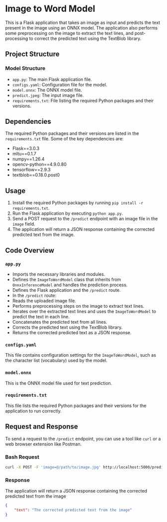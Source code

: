 # Image to Word Model

This is a Flask application that takes an image as input and predicts the text present in the image using an ONNX model. The application also performs some preprocessing on the image to extract the text lines, and post-processing to correct the predicted text using the TextBlob library.

## Project Structure

### Model Structure

- `app.py`: The main Flask application file.
- `configs.yaml`: Configuration file for the model.
- `model.onnx`: The ONNX model file.
- `predict.jpeg`: The input image file.
- `requirements.txt`: File listing the required Python packages and their versions.

## Dependencies

The required Python packages and their versions are listed in the `requirements.txt` file. Some of the key dependencies are:

- Flask==3.0.3
- mltu==0.1.7
- numpy==1.26.4
- opencv-python==4.9.0.80
- tensorflow==2.9.3
- textblob==0.18.0.post0

## Usage

1. Install the required Python packages by running `pip install -r requirements.txt`.
2. Run the Flask application by executing `python app.py`.
3. Send a POST request to the `/predict` endpoint with an image file in the `image` field.
4. The application will return a JSON response containing the corrected predicted text from the image.

## Code Overview

### `app.py`

- Imports the necessary libraries and modules.
- Defines the `ImageToWordModel` class that inherits from `OnnxInferenceModel` and handles the prediction process.
- Defines the Flask application and the `/predict` route.
- In the `/predict` route:
 - Reads the uploaded image file.
 - Performs preprocessing steps on the image to extract text lines.
 - Iterates over the extracted text lines and uses the `ImageToWordModel` to predict the text in each line.
 - Concatenates the predicted text from all lines.
 - Corrects the predicted text using the TextBlob library.
 - Returns the corrected predicted text as a JSON response.

### `configs.yaml`

This file contains configuration settings for the `ImageToWordModel`, such as the character list (vocabulary) used by the model.

### `model.onnx`

This is the ONNX model file used for text prediction.

### `requirements.txt`

This file lists the required Python packages and their versions for the application to run correctly.

## Request and Response

To send a request to the `/predict` endpoint, you can use a tool like `curl` or a web browser extension like Postman.

### Bash Request

```bash
curl -X POST -F 'image=@/path/to/image.jpg' http://localhost:5000/predict
```

### Response

The application will return a JSON response containing the corrected predicted text from the image

```json
{
    "text": "The corrected predicted text from the image"
}
```